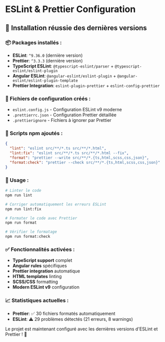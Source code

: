# ESLint & Prettier Configuration

## 🚀 Installation réussie des dernières versions

### 📦 Packages installés :

- **ESLint**: `^9.36.0` (dernière version)
- **Prettier**: `^3.3.3` (dernière version)
- **TypeScript ESLint**: `@typescript-eslint/parser` + `@typescript-eslint/eslint-plugin`
- **Angular ESLint**: `@angular-eslint/eslint-plugin` + `@angular-eslint/eslint-plugin-template`
- **Prettier Integration**: `eslint-plugin-prettier` + `eslint-config-prettier`

### 📁 Fichiers de configuration créés :

- `eslint.config.js` - Configuration ESLint v9 moderne
- `.prettierrc.json` - Configuration Prettier détaillée
- `.prettierignore` - Fichiers à ignorer par Prettier

### 🎯 Scripts npm ajoutés :

```json
{
  "lint": "eslint src/**/*.ts src/**/*.html",
  "lint:fix": "eslint src/**/*.ts src/**/*.html --fix",
  "format": "prettier --write src/**/*.{ts,html,scss,css,json}",
  "format:check": "prettier --check src/**/*.{ts,html,scss,css,json}"
}
```

### 🔧 Usage :

```bash
# Linter le code
npm run lint

# Corriger automatiquement les erreurs ESLint
npm run lint:fix

# Formater le code avec Prettier
npm run format

# Vérifier le formatage
npm run format:check
```

### ✅ Fonctionnalités activées :

- **TypeScript support** complet
- **Angular rules** spécifiques
- **Prettier integration** automatique
- **HTML templates** linting
- **SCSS/CSS** formatting
- **Modern ESLint v9** configuration

### 📈 Statistiques actuelles :

- **Prettier**: ✅ 30 fichiers formatés automatiquement
- **ESLint**: ⚠️ 29 problèmes détectés (21 erreurs, 8 warnings)

Le projet est maintenant configuré avec les dernières versions d'ESLint et Prettier ! 🎉
